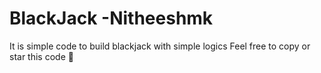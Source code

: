 # BlackJack  -Nitheeshmk

It is simple code to build blackjack with simple logics
Feel free to copy or star this code 🤍

